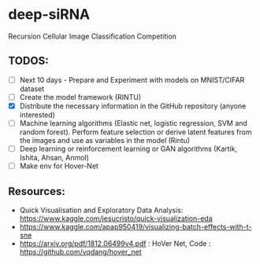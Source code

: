 # deep-siRNA

Recursion Cellular Image Classification Competition

## TODOS:

- [ ] Next 10 days - Prepare and Experiment with models on MNIST/CIFAR dataset
- [ ] Create the model framework (RINTU)
- [x] Distribute the necessary information in the GitHub repository (anyone interested)
- [ ] Machine learning algorithms (Elastic net, logistic regression, SVM and random forest). Perform feature selection or derive latent features from the images and use as variables in the model (Rintu)
- [ ] Deep learning or reinforcement learning or GAN algorithms (Kartik, Ishita, Ahsan, Anmol)
- [ ] Make env for Hover-Net

## Resources:

- Quick Visualisation and Exploratory Data Analysis: https://www.kaggle.com/jesucristo/quick-visualization-eda
- https://www.kaggle.com/apap950419/visualizing-batch-effects-with-t-sne
- https://arxiv.org/pdf/1812.06499v4.pdf : HoVer Net, Code : https://github.com/vqdang/hover_net
